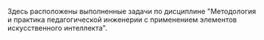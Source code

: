 Здесь расположены выполненные задачи по дисциплине "Методология и практика педагогической инженерии с применением элементов искусственного интеллекта".
